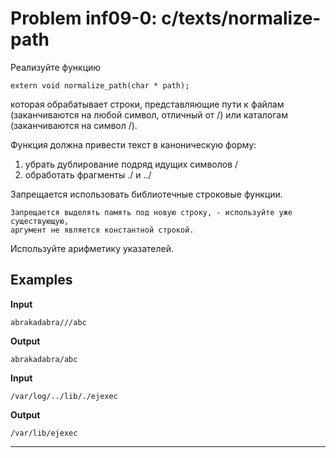 **Problem inf09-0: c/texts/normalize-path**
===========================================

Реализуйте функцию

    extern void normalize_path(char * path);

которая обрабатывает строки, представляющие пути к файлам (заканчиваются на любой символ, отличный от /) или каталогам (заканчиваются на символ /).

Функция должна привести текст в каноническую форму:

1. убрать дублирование подряд идущих символов /
2. обработать фрагменты ./ и ../

Запрещается использовать библиотечные строковые функции.

    Запрещается выделять память под новую строку, - используйте уже существующую, 
    аргумент не является константной строкой.

Используйте арифметику указателей.

Examples
-------------------------------------

**Input**

    abrakadabra///abc

**Output**

    abrakadabra/abc

**Input**

    /var/log/../lib/./ejexec

**Output**

    /var/lib/ejexec

***
